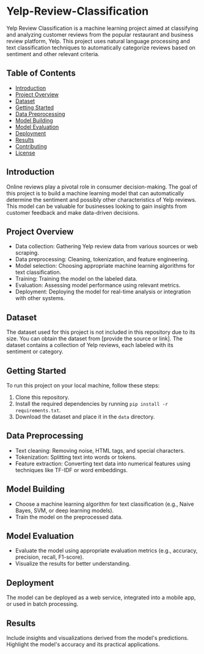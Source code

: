 # Yelp-Review-Classification

Yelp Review Classification is a machine learning project aimed at classifying and analyzing customer reviews from the popular restaurant and business review platform, Yelp. This project uses natural language processing and text classification techniques to automatically categorize reviews based on sentiment and other relevant criteria.

## Table of Contents

- [Introduction](#introduction)
- [Project Overview](#project-overview)
- [Dataset](#dataset)
- [Getting Started](#getting-started)
- [Data Preprocessing](#data-preprocessing)
- [Model Building](#model-building)
- [Model Evaluation](#model-evaluation)
- [Deployment](#deployment)
- [Results](#results)
- [Contributing](#contributing)
- [License](#license)

## Introduction

Online reviews play a pivotal role in consumer decision-making. The goal of this project is to build a machine learning model that can automatically determine the sentiment and possibly other characteristics of Yelp reviews. This model can be valuable for businesses looking to gain insights from customer feedback and make data-driven decisions.

## Project Overview

- Data collection: Gathering Yelp review data from various sources or web scraping.
- Data preprocessing: Cleaning, tokenization, and feature engineering.
- Model selection: Choosing appropriate machine learning algorithms for text classification.
- Training: Training the model on the labeled data.
- Evaluation: Assessing model performance using relevant metrics.
- Deployment: Deploying the model for real-time analysis or integration with other systems.

## Dataset

The dataset used for this project is not included in this repository due to its size. You can obtain the dataset from [provide the source or link]. The dataset contains a collection of Yelp reviews, each labeled with its sentiment or category.

## Getting Started

To run this project on your local machine, follow these steps:

1. Clone this repository.
2. Install the required dependencies by running `pip install -r requirements.txt`.
3. Download the dataset and place it in the `data` directory.

## Data Preprocessing

- Text cleaning: Removing noise, HTML tags, and special characters.
- Tokenization: Splitting text into words or tokens.
- Feature extraction: Converting text data into numerical features using techniques like TF-IDF or word embeddings.

## Model Building

- Choose a machine learning algorithm for text classification (e.g., Naive Bayes, SVM, or deep learning models).
- Train the model on the preprocessed data.

## Model Evaluation

- Evaluate the model using appropriate evaluation metrics (e.g., accuracy, precision, recall, F1-score).
- Visualize the results for better understanding.

## Deployment

The model can be deployed as a web service, integrated into a mobile app, or used in batch processing.

## Results

Include insights and visualizations derived from the model's predictions. Highlight the model's accuracy and its practical applications.


